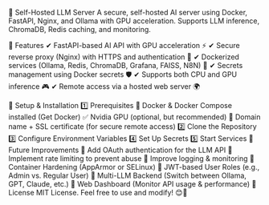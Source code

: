 🧠 Self-Hosted LLM Server
A secure, self-hosted AI server using Docker, FastAPI, Nginx, and Ollama with GPU acceleration.
Supports LLM inference, ChromaDB, Redis caching, and monitoring.

🚀 Features
✔ FastAPI-based AI API with GPU acceleration ⚡
✔ Secure reverse proxy (Nginx) with HTTPS and authentication 🔐
✔ Dockerized services (Ollama, Redis, ChromaDB, Grafana, FAISS, N8N) 🐳
✔ Secrets management using Docker secrets 🛡️
✔ Supports both CPU and GPU inference 🎮
✔ Remote access via a hosted web server 🌍

🔧 Setup & Installation
1️⃣ Prerequisites
  🐳 Docker & Docker Compose installed (Get Docker)
  ✅ Nvidia GPU (optional, but recommended)
  🔐 Domain name + SSL certificate (for secure remote access)
2️⃣ Clone the Repository
3️⃣ Configure Environment Variables
4️⃣ Set Up Secrets
5️⃣ Start Services
🎯 Future Improvements
🔹 Add OAuth authentication for the LLM API
🔹 Implement rate limiting to prevent abuse
🔹 Improve logging & monitoring
🚀 Container Hardening (AppArmor or SELinux)
🚀 JWT-based User Roles (e.g., Admin vs. Regular User)
🚀 Multi-LLM Backend (Switch between Ollama, GPT, Claude, etc.)
🚀 Web Dashboard (Monitor API usage & performance)
📜 License
MIT License. Feel free to use and modify! 😊🚀
